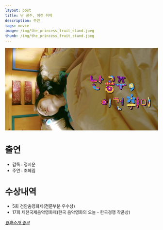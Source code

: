 ```yaml
---
layout: post
title: 난 공주, 이건 취미
description: 주연
tags: movie
image: /img/the_princess_fruit_stand.jpeg
thumb: /img/the_princess_fruit_stand.jpeg
---
```


![](../img/the_princess_main.png)

# 출연
- 감독 : 정지운
- 주연 : 조혜림

# 수상내역
- 5회 천안춤영화제(전문부분 우수상)
- 17회 제천국제음악영화제(한국 음악영화의 오늘 - 한국경쟁 작품상)


_[영화소개 링크](https://search.naver.com/search.naver?where=nexearch&sm=tab_etc&mra=bkEw&pkid=68&os=19314955&qvt=0&query=%EB%82%9C%20%EA%B3%B5%EC%A3%BC%2C%20%EC%9D%B4%EA%B1%B4%20%EC%B7%A8%EB%AF%B8)_
